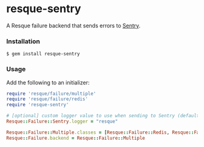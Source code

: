 # resque-sentry

A Resque failure backend that sends errors to [Sentry](https://getsentry.com).

### Installation

```console
$ gem install resque-sentry
```

### Usage

Add the following to an initializer:

```ruby
require 'resque/failure/multiple'
require 'resque/failure/redis'
require 'resque-sentry'

# [optional] custom logger value to use when sending to Sentry (default is 'root')
Resque::Failure::Sentry.logger = "resque"

Resque::Failure::Multiple.classes = [Resque::Failure::Redis, Resque::Failure::Sentry]
Resque::Failure.backend = Resque::Failure::Multiple
```
